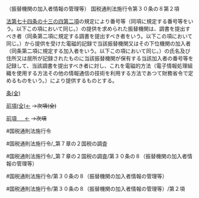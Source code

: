 （振替機関の加入者情報の管理等）
国税通則法施行令第３０条の８第２項

[法第七十四条の十三の四第二項](国税通則法＿＿＿＿＿第７４条の１３の４第２項)の規定により番号等（同項に規定する番号等をいう。以下この項において同じ。）の提供を求められた振替機関は、調書を提出すべき者（同条第二項に規定する調書を提出すべき者をいう。以下この項において同じ。）から提供を受けた電磁的記録で当該振替機関又はその下位機関の加入者（同条第二項に規定する加入者をいう。以下この項において同じ。）の氏名及び住所又は居所が記録されたものに当該振替機関が保有する当該加入者の番号等を記録して、当該調書を提出すべき者に対し、これを電磁的方法（電子情報処理組織を使用する方法その他の情報通信の技術を利用する方法であつて財務省令で定めるものをいう。）により提供するものとする。

[条(全)](国税通則法施行＿令＿第３０条の８_.md)

[前項(全)←](国税通則法施行＿令＿第３０条の８第１項_.md)  ~~→次項(全)~~

[前項 　 ←](国税通則法施行＿令＿第３０条の８第１項.md)  ~~→次項~~



#国税通則法施行令

#国税通則法施行令/_第７章の２国税の調査

#国税通則法施行令/_第７章の２国税の調査/第３０条の８（振替機関の加入者情報の管理等）

#国税通則法施行令/第３０条の８（振替機関の加入者情報の管理等）

#国税通則法施行令/第３０条の８（振替機関の加入者情報の管理等）/第２項

